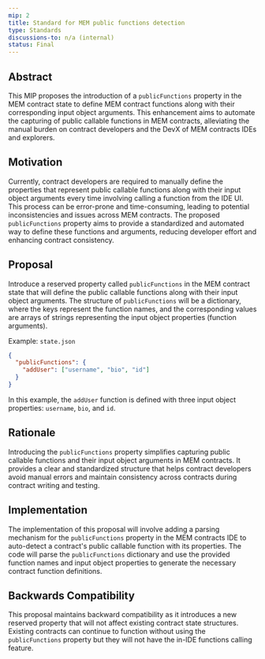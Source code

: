 ```yaml
---
mip: 2
title: Standard for MEM public functions detection
type: Standards
discussions-to: n/a (internal)
status: Final
---
```


## Abstract
This MIP proposes the introduction of a `publicFunctions` property in the MEM contract state to define MEM contract functions along with their corresponding input object arguments. This enhancement aims to automate the capturing of public callable functions in MEM contracts, alleviating the manual burden on contract developers and the DevX of MEM contracts IDEs and explorers.

## Motivation
Currently, contract developers are required to manually define the properties that represent public callable functions along with their input object arguments every time involving calling a function from the IDE UI. This process can be error-prone and time-consuming, leading to potential inconsistencies and issues across MEM contracts. The proposed `publicFunctions` property aims to provide a standardized and automated way to define these functions and arguments, reducing developer effort and enhancing contract consistency.

## Proposal
Introduce a reserved property called `publicFunctions` in the MEM contract state that will define the public callable functions along with their input object arguments. The structure of `publicFunctions` will be a dictionary, where the keys represent the function names, and the corresponding values are arrays of strings representing the input object properties (function arguments).

Example: `state.json`
```json
{
  "publicFunctions": {
    "addUser": ["username", "bio", "id"]
  }
}
```

In this example, the `addUser` function is defined with three input object properties: `username`, `bio`, and `id`.

## Rationale
Introducing the `publicFunctions` property simplifies capturing public callable functions and their input object arguments in MEM contracts. It provides a clear and standardized structure that helps contract developers avoid manual errors and maintain consistency across contracts during contract writing and testing.

## Implementation
The implementation of this proposal will involve adding a parsing mechanism for the `publicFunctions` property in the MEM contracts IDE to auto-detect a contract's public callable function with its properties. The code will parse the `publicFunctions` dictionary and use the provided function names and input object properties to generate the necessary contract function definitions.

## Backwards Compatibility
This proposal maintains backward compatibility as it introduces a new reserved property that will not affect existing contract state structures. Existing contracts can continue to function without using the `publicFunctions` property but they will not have the in-IDE functions calling feature.

